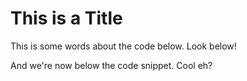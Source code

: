 ﻿# This is a Title

This is some words about the code below. Look below!

<!-- import LinqToJsonBasic -->

And we're now below the code snippet. Cool eh?